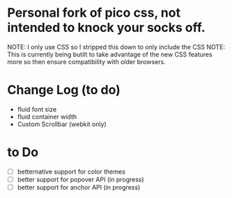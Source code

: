 # Personal fork of pico css, not intended to knock your socks off.
NOTE: I only use CSS so I stripped this down to only include the CSS
NOTE: This is currently being butilt to take advantage of the new CSS features more so then ensure compatibility with older browsers.

# Change Log (to do)
- fluid font size
- fluid container width
- Custom Scrollbar (webkit only)


# to Do
- [ ] betternative support for color themes
- [ ] better support for popover API (in progress)
- [ ] better support for anchor API (in progress)
